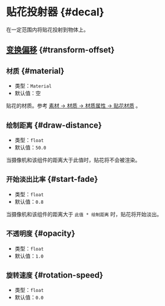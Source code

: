 # 贴花投射器 {#decal}

在一定范围内将贴花投射到物体上。

## [变换偏移](item#transform-offset) {#transform-offset}

## `材质` {#material}

- 类型：`Material`
- 默认值：空

贴花的材质。参考 [素材 → 材质 → 材质属性 → 贴花材质](../assets#material-properties) 。

## `绘制距离` {#draw-distance}

- 类型：`float`
- 默认值：`50.0`

当摄像机和该组件的距离大于此值时，贴花将不会被渲染。

## `开始淡出比率` {#start-fade}

- 类型：`float`
- 默认值：`0.8`

当摄像机和该组件的距离大于 `此值 * 绘制距离` 时，贴花将开始淡出。

## `不透明度` {#opacity}

- 类型：`float`
- 默认值：`1.0`

## `旋转速度` {#rotation-speed}

- 类型：`float`
- 默认值：`0.0`
